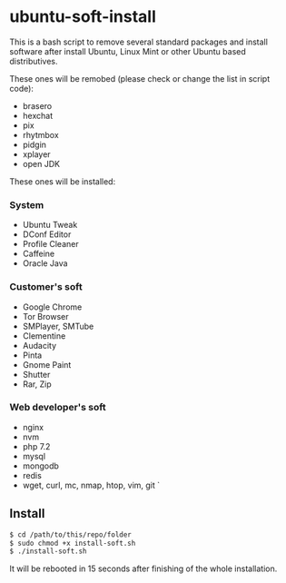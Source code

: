 # ubuntu-soft-install

This is a bash script to remove several standard packages and install software after install Ubuntu, Linux Mint or other Ubuntu based distributives. 

These ones will be remobed (please check or change the list in script code):
- brasero
- hexchat
- pix
- rhytmbox
- pidgin
- xplayer
- open JDK

These ones will be installed:
### System
- Ubuntu Tweak
- DConf Editor
- Profile Cleaner
- Caffeine
- Oracle Java
### Customer's soft
- Google Chrome
- Tor Browser
- SMPlayer, SMTube
- Clementine
- Audacity
- Pinta
- Gnome Paint
- Shutter
- Rar, Zip
### Web developer's soft
- nginx 
- nvm
- php 7.2
- mysql
- mongodb
- redis
- wget, curl, mc, nmap, htop, vim, git `

## Install
```bash
$ cd /path/to/this/repo/folder 
$ sudo chmod +x install-soft.sh
$ ./install-soft.sh
```

It will be rebooted in 15 seconds after finishing of the whole installation.
